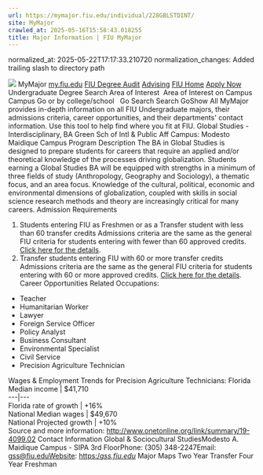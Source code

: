 ```yaml
---
url: https://mymajor.fiu.edu/individual/228GBLSTDINT/
site: MyMajor
crawled_at: 2025-05-16T15:58:43.018255
title: Major Information | FIU MyMajor
---
```

normalized_at: 2025-05-22T17:17:33.210720
normalization_changes: Added trailing slash to directory path

![](https://mymajor.fiu.edu/assets/logo-T4VPR2BI.png)
MyMajor
[my.fiu.edu](https://my.fiu.edu/)
[FIU Degree Audit](https://dasa.fiu.edu/all-departments/advising/panther-success-hub/panther-degree-audit/)
[Advising](https://advising.fiu.edu)
[FIU Home](https://www.fiu.edu/)
[Apply Now](https://admissions.fiu.edu/)
Undergraduate Degree Search
Area of Interest
​
Area of Interest
on
Campus
​
Campus
Go
or by college/school
​
​
Go
Search
Search
GoShow All
MyMajor provides in-depth information on all FIU Undergraduate majors, their admissions criteria, career opportunities, and their departments' contact information. Use this tool to help find where you fit at FIU.
Global Studies - Interdisciplinary,
BA
Green Sch of Intl & Public Aff
Campus:
Modesto Maidique Campus
Program Description
The BA in Global Studies is designed to prepare students for careers that require an applied and/or theoretical knowledge of the processes driving globalization. Students earning a Global Studies BA will be equipped with strengths in a minimum of three fields of study (Anthropology, Geography and Sociology), a thematic focus, and an area focus. Knowledge of the cultural, political, economic and environmental dimensions of globalization, coupled with skills in social science research methods and theory are increasingly critical for many careers.
Admission Requirements
1. Students entering FIU as Freshmen or as a Transfer student with less than 60 transfer credits
Admissions criteria are the same as the general FIU criteria for students entering with fewer than 60 approved credits. [Click here for the details](http://admissions.fiu.edu/apply/freshman/).
2. Transfer students entering FIU with 60 or more transfer credits
Admissions criteria are the same as the general FIU criteria for students entering with 60 or more approved credits. [Click here for the details](http://admissions.fiu.edu/apply/transfer/).
Career Opportunities
Related Occupations:
  * Teacher
  * Humanitarian Worker
  * Lawyer
  * Foreign Service Officer
  * Policy Analyst
  * Business Consultant
  * Environmental Specialist
  * Civil Service
  * Precision Agriculture Technician


Wages & Employment Trends for Precision Agriculture Technicians:
Florida Median income | $41,710  
---|---  
Florida rate of growth | +16%  
National Median wages | $49,670  
National Projected growth | +10%  
Source and more information: <http://www.onetonline.org/link/summary/19-4099.02>
Contact Information
Global & Sociocultural StudiesModesto A. Maidique Campus - SIPA 3rd FloorPhone: (305) 348-2247Email: gss@fiu.eduWebsite: [https:/_gss.fiu.edu_](https://gss.fiu.edu/)
Major Maps
Two Year Transfer
Four Year Freshman
